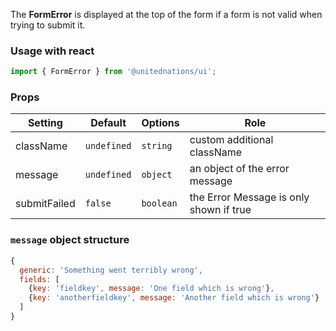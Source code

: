 The **FormError** is displayed at the top of the form if a form is not valid when trying to submit it.

### Usage with react

```js
import { FormError } from '@unitednations/ui';
```

### Props

| Setting      | Default     | Options   | Role                                    |
| ------------ | ----------- | --------- | --------------------------------------- |
| className    | `undefined` | `string`  | custom additional className             |
| message      | `undefined` | `object`  | an object of the error message          |
| submitFailed | `false`     | `boolean` | the Error Message is only shown if true |

### `message` object structure

```js
{
  generic: 'Something went terribly wrong',
  fields: [
    {key: 'fieldkey', message: 'One field which is wrong'},
    {key: 'anotherfieldkey', message: 'Another field which is wrong'}
  ]
}
```
